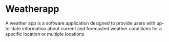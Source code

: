 # Weatherapp
A weather app is a software application designed to provide users with up-to-date information about current and forecasted weather conditions for a specific location or multiple locations

